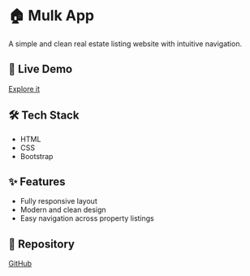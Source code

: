 # 🏠 Mulk App

A simple and clean real estate listing website with intuitive navigation.

## 🔗 Live Demo  
[Explore it](https://timely-creponne-7b8f58.netlify.app/)

## 🛠️ Tech Stack  
- HTML  
- CSS  
- Bootstrap

## ✨ Features  
- Fully responsive layout  
- Modern and clean design  
- Easy navigation across property listings  

## 📁 Repository  
[GitHub](https://github.com/AhmedNawar2003/Mulk_App)
